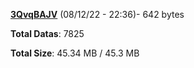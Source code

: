 [**3QvqBAJV**](/data/3QvqBAJV.txt) (08/12/22 - 22:36)- 642 bytes

**Total Datas**: 7825

**Total Size**: 45.34 MB / 45.3 MB